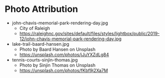 # Photo Attribution

- john-chavis-memorial-park-rendering-day.jpg
  - City of Raleigh
  - https://raleighnc.gov/sites/default/files/styles/lightbox/public/2019-12/john-chavis-memorial-park-rendering-day.jpg
- lake-trail-baard-hansen.jpg
  - Photo by Baard Hansen on Unsplash
  - https://unsplash.com/photos/jJuYXZdLg84
- tennis-courts-sinjin-thomas.jpg
  - Photo by Sinjin Thomas on Unsplash
  - https://unsplash.com/photos/fKbf9j2Xa7M
